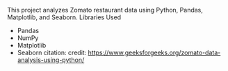 This project analyzes Zomato restaurant data using Python, Pandas, Matplotlib, and Seaborn.
Libraries Used
- Pandas
- NumPy
- Matplotlib
- Seaborn
citation:
credit: https://www.geeksforgeeks.org/zomato-data-analysis-using-python/ 
